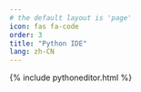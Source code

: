 ```yaml
---
# the default layout is 'page'
icon: fas fa-code
order: 3
title: "Python IDE"
lang: zh-CN
---
```


{% include pythoneditor.html %}